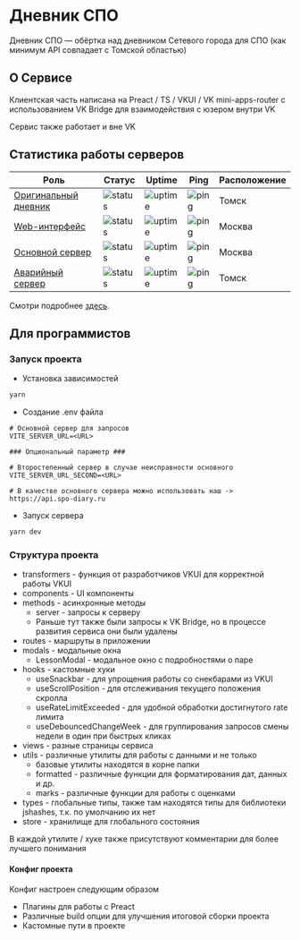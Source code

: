 # Дневник СПО

Дневник СПО — обёртка над дневником Сетевого города для СПО (как минимум API совпадает с Томской областью)

## О Сервисе

Клиентская часть написана на Preact / TS / VKUI / VK mini-apps-router с использованием VK Bridge для взаимодействия с
юзером внутри VK

Сервис также работает и вне VK

## Статистика работы серверов
|Роль|Статус|Uptime|Ping|Расположение|
|----|------|------|----|--------|
|[Оригинальный дневник](https://poo.tomedu.ru/)|![status](https://up.zm.noho.st/api/badge/7/status)|![uptime](https://up.zm.noho.st/api/badge/7/uptime/24)|![ping](https://up.zm.noho.st/api/badge/7/ping/24)|Томск|
|[Web-интерфейс](https://spo-diary.ru/)|![status](https://up.zm.noho.st/api/badge/10/status)|![uptime](https://up.zm.noho.st/api/badge/10/uptime/24)|![ping](https://up.zm.noho.st/api/badge/10/ping/24)|Москва|
|[Основной сервер](https://api.spo-diary.ru/)|![status](https://up.zm.noho.st/api/badge/5/status)|![uptime](https://up.zm.noho.st/api/badge/5/uptime/24)|![ping](https://up.zm.noho.st/api/badge/5/ping/24)|Москва|
|[Аварийный сервер](https://dnevnik3.kopchan7.keenetic.link/)|![status](https://up.zm.noho.st/api/badge/8/status)|![uptime](https://up.zm.noho.st/api/badge/8/uptime/24)|![ping](https://up.zm.noho.st/api/badge/8/ping/24)|Томск|

Смотри подробнее [здесь](https://up.zm.noho.st/status/dnevniks).

## Для программистов

### Запуск проекта

- Установка зависимостей

```bash
yarn
```

- Создание .env файла

```dotenv
# Основной сервер для запросов
VITE_SERVER_URL=<URL>

### Опциональный параметр ###

# Второстепенный сервер в случае неисправности основного
VITE_SERVER_URL_SECOND=<URL>

# В качестве основного сервера можно использовать наш -> https://api.spo-diary.ru
```

- Запуск сервера

```bash
yarn dev
```

### Структура проекта

- transformers - функция от разработчиков VKUI для корректной работы VKUI
- components - UI компоненты
- methods - асинхронные методы
  - server - запросы к серверу
  - Раньше тут также были запросы к VK Bridge, но в процессе развития сервиса они были удалены
- routes - маршруты в приложении
- modals - модальные окна
  - LessonModal - модальное окно с подробностями о паре
- hooks - кастомные хуки
  - useSnackbar - для упрощения работы со снекбарами из VKUI
  - useScrollPosition - для отслеживания текущего положения скролла
  - useRateLimitExceeded - для удобной обработки достигнутого rate лимита
  - useDebouncedChangeWeek - для группирования запросов смены недели в один при быстрых кликах
- views - разные страницы сервиса
- utils - различные утилиты для работы с данными и не только
  - базовые утилиты находятся в корне папки
  - formatted - различные функции для форматирования дат, данных и др.
  - marks - различные функции для работы с оценками
- types - глобальные типы, также там находятся типы для библиотеки jshashes, т.к. по умолчанию их нет
- store - хранилище для глобального состояния

В каждой утилите / хуке также присутствуют комментарии для более лучшего понимания

#### Конфиг проекта

Конфиг настроен следующим образом

- Плагины для работы с Preact
- Различные build опции для улучшения итоговой сборки проекта
- Кастомные пути в проекте
